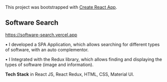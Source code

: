 This project was bootstrapped with [Create React App](https://github.com/facebook/create-react-app).

## Software Search

https://software-search.vercel.app

• I developed a SPA Application, which allows searching for different types of software, with an auto complementor.

• I Integrated with the Redux library, which allows finding and displaying the types of software (image and information).

**Tech Stack** in React JS, React Redux, HTML, CSS, Material UI.
